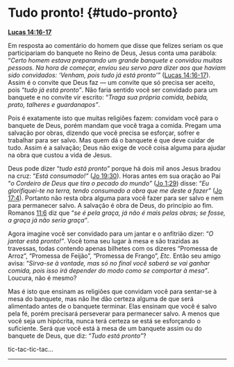 # Tudo pronto! {#tudo-pronto}

[**Lucas 14:16-17**](http://bibliaonline.com.br/acf/lc/14/16-17)

Em resposta ao comentário do homem que disse que felizes seriam os que participariam do banquete no Reino de Deus, Jesus conta uma parábola: “_Certo homem estava preparando um grande banquete e convidou muitas pessoas. Na hora de começar, enviou seu servo para dizer aos que haviam sido convidados: ‘Venham, pois tudo já está pronto’”_ ([Lucas 14:16-17](http://bibliaonline.com.br/acf/lc/14/16-17)). Assim é o convite que Deus faz — um convite que só precisa ser aceito, pois “_tudo já está pronto”_. Não faria sentido você ser convidado para um banquete e no convite vir escrito: “_Traga sua própria comida, bebida, prato, talheres e guardanapos”_.

Pois é exatamente isto que muitas religiões fazem: convidam você para o banquete de Deus, porém mandam que você traga a comida. Pregam uma salvação por obras, dizendo que você precisa se esforçar, sofrer e trabalhar para ser salvo. Mas quem dá o banquete é que deve cuidar de tudo. Assim é a salvação; Deus não exige de você coisa alguma para ajudar na obra que custou a vida de Jesus.

Deus pode dizer “_tudo está pronto”_ porque há dois mil anos Jesus bradou na cruz: “_Está consumado!”_ ([Jo 19:30](http://bibliaonline.com.br/acf/jo/19/30)). Horas antes em sua oração ao Pai “_o Cordeiro de Deus que tira o pecado do mundo”_ ([Jo 1:29](http://bibliaonline.com.br/acf/jo/1/29)) disse: “_Eu glorifiquei-te na terra, tendo consumado a obra que me deste a fazer”_ ([Jo 17:4](http://bibliaonline.com.br/acf/jo/17/4)). Portanto não resta obra alguma para você fazer para ser salvo e nem para permanecer salvo. A salvação é obra de Deus, do princípio ao fim. Romanos [11:6](http://bibliaonline.com.br/acf/rm/11/6) diz que “_se é pela graça, já não é mais pelas obras; se fosse, a graça já não seria graça”_.

Agora imagine você ser convidado para um jantar e o anfitrião dizer: “_O jantar está pronto!”_. Você toma seu lugar à mesa e são trazidas as travessas, todas contendo apenas bilhetes com os dizeres “Promessa de Arroz”, “Promessa de Feijão”, “Promessa de Frango”, _Etc._ Então seu amigo avisa: “_Sirva-se à vontade, mas só no final você saberá se vai ganhar comida, pois isso irá depender do modo como se comportar à mesa”_. Loucura, não é mesmo?

Mas é isto que ensinam as religiões que convidam você para sentar-se à mesa do banquete, mas não lhe dão certeza alguma de que será alimentado antes de o banquete terminar. Elas ensinam que você é salvo pela fé, porém precisará perseverar para permanecer salvo. A menos que você seja um hipócrita, nunca terá certeza se está se esforçando o suficiente. Será que você está à mesa de um banquete assim ou do banquete de Deus, que diz: “_Tudo está pronto”_?

tic-tac-tic-tac...

*****